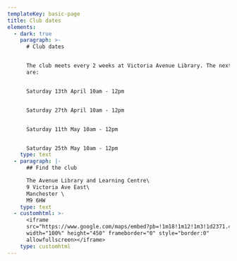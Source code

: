 ```yaml
---
templateKey: basic-page
title: Club dates
elements:
  - dark: true
    paragraph: >-
      # Club dates


      The club meets every 2 weeks at Victoria Avenue Library. The next dates
      are:


      Saturday 13th April 10am - 12pm


      Saturday 27th April 10am - 12pm


      Saturday 11th May 10am - 12pm


      Saturday 25th May 10am - 12pm
    type: text
  - paragraph: |-
      ## Find the club

      The Avenue Library and Learning Centre\
      9 Victoria Ave East\
      Manchester \
      M9 6HW
    type: text
  - customhtml: >-
      <iframe
      src="https://www.google.com/maps/embed?pb=!1m18!1m12!1m3!1d2371.4167836305364!2d-2.209104684476095!3d53.53247206845487!2m3!1f0!2f0!3f0!3m2!1i1024!2i768!4f13.1!3m3!1m2!1s0x4887999edb6f7fcb%3A0x1c9a560dcf330867!2sThe+Avenue+Library+and+Learning+Centre!5e0!3m2!1sen!2suk!4v1554335069503!5m2!1sen!2suk"
      width="100%" height="450" frameborder="0" style="border:0"
      allowfullscreen></iframe>
    type: customhtml
---
```


